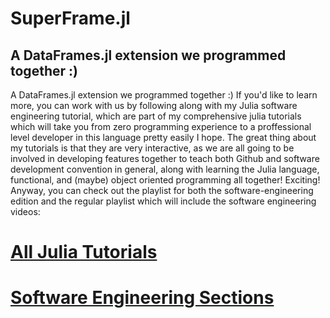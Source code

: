 # SuperFrame.jl
## A DataFrames.jl extension we programmed together :)
A DataFrames.jl extension we programmed together :) If you'd like to learn more, you can work with us by following along with my Julia software engineering tutorial, which are part of my comprehensive julia tutorials which will take you from zero programming experience to a proffessional level developer in this language pretty easily I hope. The great thing about my tutorials is that they are very interactive, as we are all going to be involved in developing features together to teach both Github and software development convention in general, along with learning the Julia language, functional, and (maybe) object oriented programming all together! Exciting! Anyway, you can check out the playlist for both the software-engineering edition and the regular playlist which will include the software engineering videos:
# [All Julia Tutorials](https://www.youtube.com/watch?v=APMrRY5BaDo&list=PLCXbkShHt01seTlnlVg6O7f6jKGTguFi7)
# [Software Engineering Sections](https://www.youtube.com/watch?v=K1VBbpCFsdw&list=PLCXbkShHt01uKk7vX5aQrTVHTHQMZktfS)
